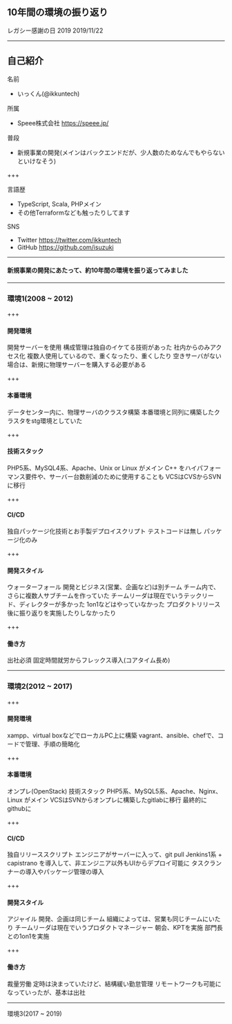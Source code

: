 ## 10年間の環境の振り返り

レガシー感謝の日 2019
2019/11/22

---

## 自己紹介

名前
- いっくん(@ikkuntech)

所属
- Speee株式会社 https://speee.jp/

普段
- 新規事業の開発(メインはバックエンドだが、少人数のためなんでもやらないといけなそう)

+++

言語歴
- TypeScript, Scala, PHPメイン
- その他Terraformなども触ったりしてます

SNS
- Twitter https://twitter.com/ikkuntech
- GitHub https://github.com/isuzuki

---

#### 新規事業の開発にあたって、約10年間の環境を振り返ってみました

---

### 環境1(2008 ~ 2012)

+++

#### 開発環境
開発サーバーを使用
構成管理は独自のイケてる技術があった
社内からのみアクセス化
複数人使用しているので、重くなったり、重くしたり
空きサーバがない場合は、新規に物理サーバーを購入する必要がある

+++

#### 本番環境
データセンター内に、物理サーバのクラスタ構築
本番環境と同列に構築したクラスタをstg環境としていた

+++

#### 技術スタック
PHP5系、MySQL4系、Apache、Unix or Linux がメイン
C++ をハイパフォーマンス要件や、サーバー台数削減のために使用することも
VCSはCVSからSVNに移行

+++

#### CI/CD
独自パッケージ化技術とお手製デプロイスクリプト
テストコードは無し
パッケージ化のみ

+++

#### 開発スタイル
ウォーターフォール
開発とビジネス(営業、企画など)は別チーム
チーム内で、さらに複数人サブチームを作っていた
チームリーダは現在でいうテックリード、ディレクターが多かった
1on1などはやっていなかった
プロダクトリリース後に振り返りを実施したりしなかったり

+++ 

#### 働き方
出社必須
固定時間就労からフレックス導入(コアタイム長め)

---

### 環境2(2012 ~ 2017)

+++

#### 開発環境
xampp、virtual boxなどでローカルPC上に構築
vagrant、ansible、chefで、コードで管理、手順の簡略化

+++

#### 本番環境
オンプレ(OpenStack)
技術スタック
PHP5系、MySQL5系、Apache、Nginx、Linux がメイン
VCSはSVNからオンプレに構築したgitlabに移行
最終的にgithubに

+++

#### CI/CD
独自リリーススクリプト
エンジニアがサーバーに入って、git pull
Jenkins1系 + capistrano を導入して、非エンジニア以外もUIからデプロイ可能に
タスクランナーの導入やパッケージ管理の導入

+++

#### 開発スタイル
アジャイル
開発、企画は同じチーム
組織によっては、営業も同じチームにいたり
チームリーダは現在でいうプロダクトマネージャー
朝会、KPTを実施
部門長との1on1を実施

+++

#### 働き方
裁量労働
定時は決まっていたけど、結構緩い勤怠管理
リモートワークも可能になっていったが、基本は出社

---

環境3(2017 ~ 2019)

